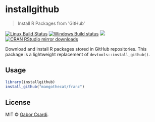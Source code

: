 
# installgithub

> Install R Packages from 'GitHub'

[![Linux Build Status](https://travis-ci.org/MangoTheCat/installgithub.svg?branch=master)](https://travis-ci.org/MangoTheCat/installgithub)
[![Windows Build status](https://ci.appveyor.com/api/projects/status/github/MangoTheCat/installgithub?svg=true)](https://ci.appveyor.com/project/MangoTheCat/installgithub)
[![](http://www.r-pkg.org/badges/version/installgithub)](http://www.r-pkg.org/pkg/installgithub)
[![CRAN RStudio mirror downloads](http://cranlogs.r-pkg.org/badges/installgithub)](http://www.r-pkg.org/pkg/installgithub)


Download and install R packages stored in GitHub repositories. This package
is a lightweight replacement of `devtools::install_github()`.

## Usage

```r
library(installgithub)
install_github("mangothecat/franc")
```

## License

MIT © [Gabor Csardi](https://github.com/MangoTheCat).
